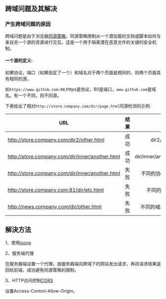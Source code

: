 ## 跨域问题及其解决

### 产生跨域问题的原因

跨域问题是由于浏览器[同源策略](https://developer.mozilla.org/zh-CN/docs/Web/Security/Same-origin_policy)，同源策略限制从一个源加载的文档或脚本如何与来自另一个源的资源进行交互。这是一个用于隔离潜在恶意文件的关键的安全机制。

#### 一个源的定义:

如果协议，端口（如果指定了一个）和域名对于两个页面是相同的，则两个页面具有相同的源。

如`https://www.github.com:80`,https是协议，80是端口，`www.github.com`是域名。有一个不同，则不同源。

下表给出了相对`http://store.company.com/dir/page.html`同源检测的示例:

| URL           | 结果	         | 原因   |
| ------------- |:-------------:| -----:|
| http://store.company.com/dir2/other.html           | 成功    | dir2/other.html |
| http://store.company.com/dir/inner/another.html    |成功     |   dir/inner/another.html |
|http://store.company.com/dir/inner/another.html     | 失败    |    不同的协议 ( https ) |
|http://store.company.com:81/dir/etc.html            | 失败    |  	不同的端口 ( 81 ) |
|http://news.company.com/dir/other.html	       | 失败    |   不同的域名 ( news ) |

## 解決方法

1、使用[jsonp](jsonp.md)

2、服务端代理

在服务器端设置一个代理，由服务器端向跨域下的网站发出请求，再将请求结果返回给前端，成功避免同源策略的限制。

3、HTTP访问控制[CORS](https://developer.mozilla.org/zh-CN/docs/Web/HTTP/Access_control_CORS)

设置Access-Control-Allow-Origin。